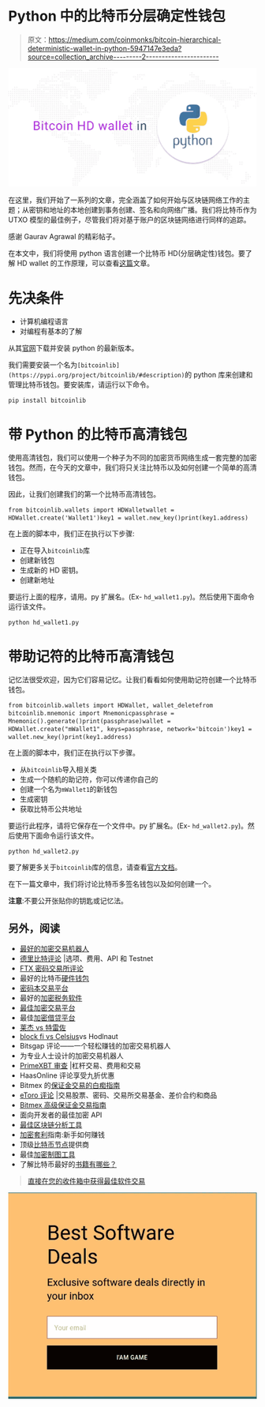 # Python 中的比特币分层确定性钱包

> 原文：<https://medium.com/coinmonks/bitcoin-hierarchical-deterministic-wallet-in-python-5947147e3eda?source=collection_archive---------2----------------------->

![](img/dcdb8fd84c142f266976727cfaacb19a.png)

在这里，我们开始了一系列的文章，完全涵盖了如何开始与区块链网络工作的主题；从密钥和地址的本地创建到事务创建、签名和向网络广播。我们将比特币作为 UTXO 模型的最佳例子，尽管我们将对基于账户的区块链网络进行同样的追踪。

感谢 Gaurav Agrawal 的精彩帖子。

在本文中，我们将使用 python 语言创建一个比特币 HD(分层确定性)钱包。要了解 HD wallet 的工作原理，可以查看[这篇](/@harshagoli/hd-wallets-explained-from-high-level-to-nuts-and-bolts-9a41545f5b0)文章。

# 先决条件

*   计算机编程语言
*   对编程有基本的了解

从其[官网](https://www.python.org/downloads/)下载并安装 python 的最新版本。

我们需要安装一个名为`[bitcoinlib](https://pypi.org/project/bitcoinlib/#description)`的 python 库来创建和管理比特币钱包。要安装库，请运行以下命令。

```
pip install bitcoinlib
```

# 带 Python 的比特币高清钱包

使用高清钱包，我们可以使用一个种子为不同的加密货币网络生成一套完整的加密钱包。然而，在今天的文章中，我们将只关注比特币以及如何创建一个简单的高清钱包。

因此，让我们创建我们的第一个比特币高清钱包。

```
from bitcoinlib.wallets import HDWalletwallet = HDWallet.create('Wallet1')key1 = wallet.new_key()print(key1.address)
```

在上面的脚本中，我们正在执行以下步骤:

*   正在导入`bitcoinlib`库
*   创建新钱包
*   生成新的 HD 密钥。
*   创建新地址

要运行上面的程序，请用。py 扩展名。(Ex- `hd_wallet1.py`)。然后使用下面命令运行该文件。

```
python hd_wallet1.py
```

# 带助记符的比特币高清钱包

记忆法很受欢迎，因为它们容易记忆。让我们看看如何使用助记符创建一个比特币钱包。

```
from bitcoinlib.wallets import HDWallet, wallet_deletefrom bitcoinlib.mnemonic import Mnemonicpassphrase = Mnemonic().generate()print(passphrase)wallet = HDWallet.create("mWallet1", keys=passphrase, network='bitcoin')key1 = wallet.new_key()print(key1.address)
```

在上面的脚本中，我们正在执行以下步骤。

*   从`bitcoinlib`导入相关类
*   生成一个随机的助记符，你可以传递你自己的
*   创建一个名为`mWallet1`的新钱包
*   生成密钥
*   获取比特币公共地址

要运行此程序，请将它保存在一个文件中。py 扩展名。(Ex- `hd_wallet2.py`)。然后使用下面命令运行该文件。

```
python hd_wallet2.py
```

要了解更多关于`bitcoinlib`库的信息，请查看[官方文档](https://bitcoinlib.readthedocs.io/en/latest/)。

在下一篇文章中，我们将讨论比特币多签名钱包以及如何创建一个。

**注意**:不要公开张贴你的钥匙或记忆法。

## 另外，阅读

*   [最好的加密交易机器人](/coinmonks/whats-the-best-crypto-trading-bot-in-2020-top-8-bitcoin-trading-bot-c16adeb13317)
*   [德里比特评论](/coinmonks/deribit-review-options-fees-apis-and-testnet-2ca16c4bbdb2) |选项、费用、API 和 Testnet
*   [FTX 密码交易所评论](/coinmonks/ftx-crypto-exchange-review-53664ac1198f)
*   最好的比特币[硬件钱包](/coinmonks/the-best-cryptocurrency-hardware-wallets-of-2020-e28b1c124069?source=friends_link&sk=324dd9ff8556ab578d71e7ad7658ad7c)
*   [密码本交易平台](/coinmonks/top-10-crypto-copy-trading-platforms-for-beginners-d0c37c7d698c)
*   最好的[加密税务软件](/coinmonks/best-crypto-tax-tool-for-my-money-72d4b430816b)
*   [最佳加密交易平台](/coinmonks/the-best-crypto-trading-platforms-in-2020-the-definitive-guide-updated-c72f8b874555)
*   最佳[加密借贷平台](/coinmonks/top-5-crypto-lending-platforms-in-2020-that-you-need-to-know-a1b675cec3fa)
*   [莱杰 vs 特雷佐](/coinmonks/ledger-vs-trezor-best-hardware-wallet-to-secure-cryptocurrency-22c7a3fd391e)
*   [block fi vs Celsius](/coinmonks/blockfi-vs-celsius-vs-hodlnaut-8a1cc8c26630)vs Hodlnaut
*   Bitsgap 评论——一个轻松赚钱的加密交易机器人
*   为专业人士设计的加密交易机器人
*   [PrimeXBT 审查](/coinmonks/primexbt-review-88e0815be858) |杠杆交易、费用和交易
*   HaasOnline 评论享受九折优惠
*   Bitmex 的[保证金交易的白痴指南](/coinmonks/the-idiots-guide-to-margin-trading-on-bitmex-dbbd7742c6fc?source=friends_link&sk=7bfa99d2a181142510c8442c8ddb0786)
*   [eToro 评论](/coinmonks/etoro-review-78807ddeb33c) |交易股票、密码、交易所交易基金、差价合约和商品
*   [Bitmex 高级保证金交易指南](/coinmonks/bitmex-advanced-margin-trading-guide-2270c195ce25?source=friends_link&sk=1d986cca731f5084b9a2db4a4bc4a7ad)
*   面向开发者的最佳加密 API
*   [最佳区块链分析工具](https://bitquery.io/blog/best-blockchain-analysis-tools-and-software)
*   [加密套利](/coinmonks/crypto-arbitrage-guide-how-to-make-money-as-a-beginner-62bfe5c868f6)指南:新手如何赚钱
*   顶级[比特币节点](https://blog.coincodecap.com/bitcoin-node-solutions)提供商
*   最佳[加密制图工具](/coinmonks/what-are-the-best-charting-platforms-for-cryptocurrency-trading-85aade584d80)
*   了解比特币最好的[书籍有哪些？](/coinmonks/what-are-the-best-books-to-learn-bitcoin-409aeb9aff4b)

> [直接在您的收件箱中获得最佳软件交易](https://coincodecap.com?utm_source=coinmonks)

[![](img/160ce73bd06d46c2250251e7d5969f9d.png)](https://coincodecap.com?utm_source=coinmonks)